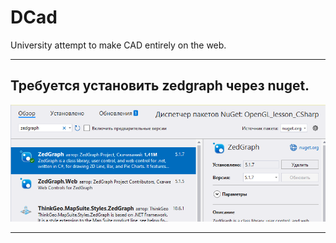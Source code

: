 # DCad
University attempt to make CAD entirely on the web.

---

## Требуется установить zedgraph через nuget.

![Как установить пакеты](https://github.com/Mika-dot/Cad/blob/Rendering-stl/media/1.PNG)

---


